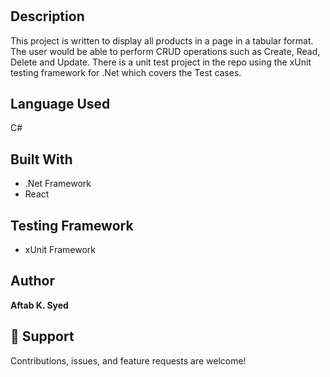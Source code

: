 <h1 align="center"><project-name></h1>

<p align="center"><project-description></p>

## Description

This project is written to display all products in a page in a tabular format. The user would be able to perform CRUD operations such as Create, Read, Delete and Update. There is a unit test project in the repo using the xUnit testing framework for .Net which covers the Test cases.

## Language Used

C#


## Built With

- .Net Framework
- React  
  
 ## Testing Framework

- xUnit Framework

## Author

**Aftab K. Syed**

## 🤝 Support

Contributions, issues, and feature requests are welcome!
